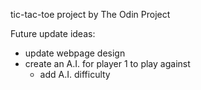 tic-tac-toe project by The Odin Project

Future update ideas:
- update webpage design
- create an A.I. for player 1 to play against
    - add A.I. difficulty